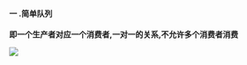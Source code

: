 #### 一 .简单队列

**即一个生产者对应一个消费者,一对一的关系,不允许多个消费者消费**

![](https://user-gold-cdn.xitu.io/2018/9/1/165957da220ee398?w=390&h=80&f=png&s=7202)

